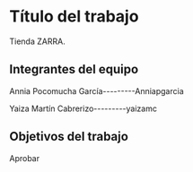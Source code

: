 # Título del trabajo

Tienda ZARRA.

## Integrantes del equipo

Annia Pocomucha García---------Anniapgarcia

Yaiza Martín Cabrerizo---------yaizamc

## Objetivos del trabajo

Aprobar
